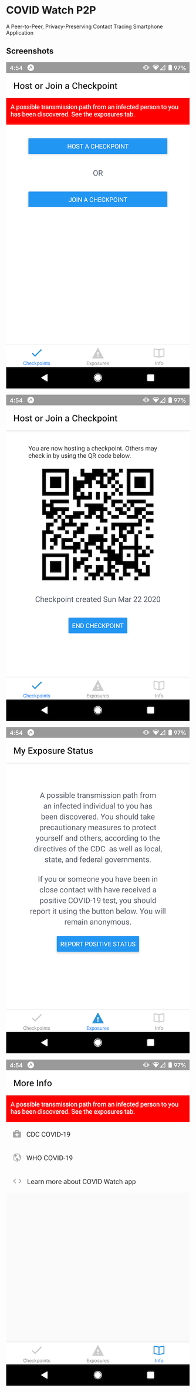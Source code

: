 # COVID Watch P2P
A Peer-to-Peer, Privacy-Preserving Contact Tracing Smartphone Application

## Screenshots

![Screenshot 1](doc/screen1.png)

![Screenshot 2](doc/screen2.png)

![Screenshot 3](doc/screen3.png)

![Screenshot 4](doc/screen4.png)
